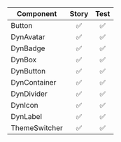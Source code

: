| Component | Story | Test |
|---|:---:|:---:|
| Button | ✅ | ✅ |
| DynAvatar | ✅ | ✅ |
| DynBadge | ✅ | ✅ |
| DynBox | ✅ | ✅ |
| DynButton | ✅ | ✅ |
| DynContainer | ✅ | ✅ |
| DynDivider | ✅ | ✅ |
| DynIcon | ✅ | ✅ |
| DynLabel | ✅ | ✅ |
| ThemeSwitcher | ✅ | ✅ |